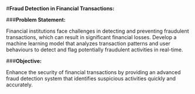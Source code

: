 #**Fraud Detection in Financial Transactions:**

###**Problem Statement:**

Financial institutions face challenges in detecting and preventing fraudulent transactions, which can result in significant financial losses. Develop a machine learning model that analyzes transaction patterns and user behaviours to detect and flag potentially fraudulent activities in real-time.


###**Objective:**

Enhance the security of financial transactions by providing an advanced fraud detection system that identifies suspicious activities quickly and accurately.
